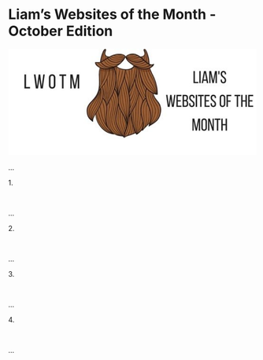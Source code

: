 Liam’s Websites of the Month - October Edition
=============================================

![LWOTM Logo](../../LWOTM-logo-beard.jpg)

...

1.[ ]()

![]()

...

2.[ ]()

![]()

...

3.[ ]()

![]()

...

4.[ ]()

![]()

...
